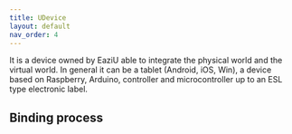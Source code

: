 ```yaml
---
title: UDevice
layout: default
nav_order: 4
---
```


It is a device owned by EaziU able to integrate the physical world and the virtual world. In general it can be a tablet (Android, iOS, Win), a device based on Raspberry, Arduino, controller and microcontroller up to an ESL type electronic label.

## Binding process
